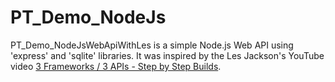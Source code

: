 # PT_Demo_NodeJs

PT_Demo_NodeJsWebApiWithLes is a simple Node.js Web API using 'express' and 'sqlite' libraries.
It was inspired by the Les Jackson's YouTube video [3 Frameworks / 3 APIs - Step by Step Builds](https://www.youtube.com/watch?v=Zo70w5ds0-w).
